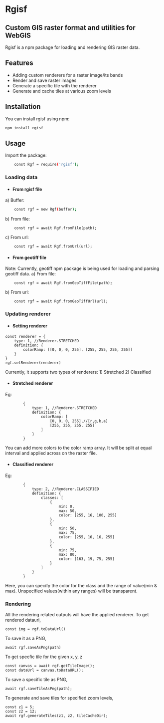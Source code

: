 # Rgisf
## Custom GIS raster format and utilities for WebGIS

Rgisf is a npm package for loading and rendering GIS raster data.
 
## Features

- Adding custom renderers for a raster image/its bands
- Render and save raster images
- Generate a specific tile with the renderer
- Generate and cache tiles at various zoom levels

## Installation

You can install rgisf using npm:

```sh
npm install rgisf
```

## Usage
Import the package:
```sh
    const Rgf = require('rgisf');
```
### Loading data
 - #### From rgisf file
a) Buffer:
```sh
    const rgf = new Rgf(buffer);
```
b) From file:
```
    const rgf = await Rgf.fromFile(path);
```
c) From url:
```
    const rgf = await Rgf.fromUrl(url);
```

 - #### From geotiff file
Note: Currently, geotiff npm package is being used for loading and parsing geotiff data.
a) From file:
```
    const rgf = await Rgf.fromGeoTiffFile(path);
```
b) From url:
```
    const rgf = await Rgf.fromGeoTiffUrl(url);
```

### Updating renderer
  - #### Setting renderer
  ```
  const renderer = {
      type: 1, //Renderer.STRETCHED
      definition: {
          colorRamp: [[0, 0, 0, 255], [255, 255, 255, 255]]
      }
  }
  rgf.setRenderer(renderer)
  ```
 Currently, it supports two types of renderers: 1) Stretched 2) Classified
 - #### Stretched renderer
 Eg:

        
            {
                type: 1, //Renderer.STRETCHED
                definition: {
                    colorRamp: [
                        [0, 0, 0, 255],//[r,g,b,a]
                        [255, 255, 255, 255]
                    ]
                }
            }
       
You can add more colors to the color ramp array. It will be split at equal interval and applied across on the raster file.

 - #### Classified renderer
 Eg:

        
            {
                type: 2, //Renderer.CLASSIFIED
                definition: {
                    classes: [
                        {
                            min: 0,
                            max: 50,
                            color: [255, 16, 100, 255]
                        },
                        {
                            min: 50,
                            max: 75,
                            color: [255, 16, 16, 255]
                        },
                        {
                            min: 75,
                            max: 80,
                            color: [163, 19, 75, 255]
                        }
                    ]
                }
            }
       
Here, you can specify the color for the class and the range of value(min & max). Unspecified values(within any ranges) will be transparent.

### Rendering
All the rendering related outputs will have the applied renderer.
 To get rendered datauri,
 ```
 const img = rgf.toDataUrl()
```
 To save it as a PNG,
 ```
 await rgf.saveAsPng(path)
```
To get specfic tile for the given x, y, z
```
const canvas = await rgf.getTileImage();
const dataUrl = canvas.toDataURL();
```
To save a specific tile as PNG,
```
await rgf.saveTileAsPng(path);
```

To generate and save tiles for specified zoom levels,
```
const z1 = 5;
const z2 = 12;
await rgf.generateTiles(z1, z2, tileCacheDir);
```





















